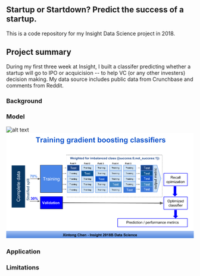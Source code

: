 ## Startup or Startdown? Predict the success of a startup.

This is a code repository for my Insight Data Science project in 2018.

## Project summary
During my first three week at Insight, I built a classifer predicting whether a startup will go to IPO or acquicision -- to help VC (or any other investers) decision making. My data source includes public data from Crunchbase and comments from Reddit.  

### Background

### Model
![alt text](http://url/to/img.png)
![](img/Classifiers.png)

### Application

### Limitations




